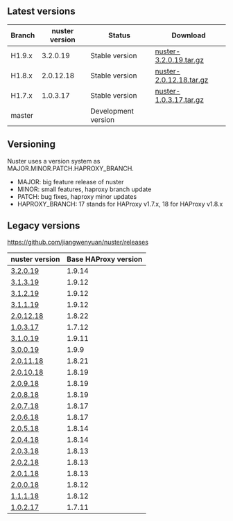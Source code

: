 
## Latest versions

Branch | nuster version | Status              | Download
------ | -------------- | ------              | --------
H1.9.x | 3.2.0.19       | Stable version      | [nuster-3.2.0.19.tar.gz][3]
H1.8.x | 2.0.12.18      | Stable version      | [nuster-2.0.12.18.tar.gz][2]
H1.7.x | 1.0.3.17       | Stable version      | [nuster-1.0.3.17.tar.gz][1]
master |                | Development version |

[1]:https://github.com/jiangwenyuan/nuster/releases/download/v1.0.3.17/nuster-1.0.3.17.tar.gz
[2]:https://github.com/jiangwenyuan/nuster/releases/download/v2.0.12.18/nuster-2.0.12.18.tar.gz
[3]:https://github.com/jiangwenyuan/nuster/releases/download/v3.2.0.19/nuster-3.2.0.19.tar.gz

## Versioning

Nuster uses a version system as MAJOR.MINOR.PATCH.HAPROXY_BRANCH.

* MAJOR: big feature release of nuster
* MINOR: small features, haproxy branch update
* PATCH: bug fixes, haproxy minor updates
* HAPROXY_BRANCH: 17 stands for HAProxy v1.7.x, 18 for HAProxy v1.8.x

## Legacy versions

https://github.com/jiangwenyuan/nuster/releases

| nuster version                                                              | Base HAProxy version
| --------------                                                              | ---------------
| [3.2.0.19](https://github.com/jiangwenyuan/nuster/releases/tag/v3.2.0.19)   | 1.9.14
| [3.1.3.19](https://github.com/jiangwenyuan/nuster/releases/tag/v3.1.3.19)   | 1.9.12
| [3.1.2.19](https://github.com/jiangwenyuan/nuster/releases/tag/v3.1.2.19)   | 1.9.12
| [3.1.1.19](https://github.com/jiangwenyuan/nuster/releases/tag/v3.1.1.19)   | 1.9.12
| [2.0.12.18](https://github.com/jiangwenyuan/nuster/releases/tag/v2.0.12.18) | 1.8.22
| [1.0.3.17](https://github.com/jiangwenyuan/nuster/releases/tag/v1.0.3.17)   | 1.7.12
| [3.1.0.19](https://github.com/jiangwenyuan/nuster/releases/tag/v3.1.0.19)   | 1.9.11
| [3.0.0.19](https://github.com/jiangwenyuan/nuster/releases/tag/v3.0.0.19)   | 1.9.9
| [2.0.11.18](https://github.com/jiangwenyuan/nuster/releases/tag/v2.0.11.18) | 1.8.21
| [2.0.10.18](https://github.com/jiangwenyuan/nuster/releases/tag/v2.0.10.18) | 1.8.19
| [2.0.9.18](https://github.com/jiangwenyuan/nuster/releases/tag/v2.0.9.18)   | 1.8.19
| [2.0.8.18](https://github.com/jiangwenyuan/nuster/releases/tag/v2.0.8.18)   | 1.8.19
| [2.0.7.18](https://github.com/jiangwenyuan/nuster/releases/tag/v2.0.7.18)   | 1.8.17
| [2.0.6.18](https://github.com/jiangwenyuan/nuster/releases/tag/v2.0.6.18)   | 1.8.17
| [2.0.5.18](https://github.com/jiangwenyuan/nuster/releases/tag/v2.0.5.18)   | 1.8.14
| [2.0.4.18](https://github.com/jiangwenyuan/nuster/releases/tag/v2.0.4.18)   | 1.8.14
| [2.0.3.18](https://github.com/jiangwenyuan/nuster/releases/tag/v2.0.3.18)   | 1.8.13
| [2.0.2.18](https://github.com/jiangwenyuan/nuster/releases/tag/v2.0.2.18)   | 1.8.13
| [2.0.1.18](https://github.com/jiangwenyuan/nuster/releases/tag/v2.0.1.18)   | 1.8.13
| [2.0.0.18](https://github.com/jiangwenyuan/nuster/releases/tag/v2.0.0.18)   | 1.8.12
| [1.1.1.18](https://github.com/jiangwenyuan/nuster/releases/tag/v1.1.1.18)   | 1.8.12
| [1.0.2.17](https://github.com/jiangwenyuan/nuster/releases/tag/v1.0.2.17)   | 1.7.11
